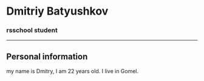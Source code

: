 # Dmitriy Batyushkov 
### rsschool student

**************


## Personal information
my name is Dmitry, I am 22 years old. I live in Gomel.
